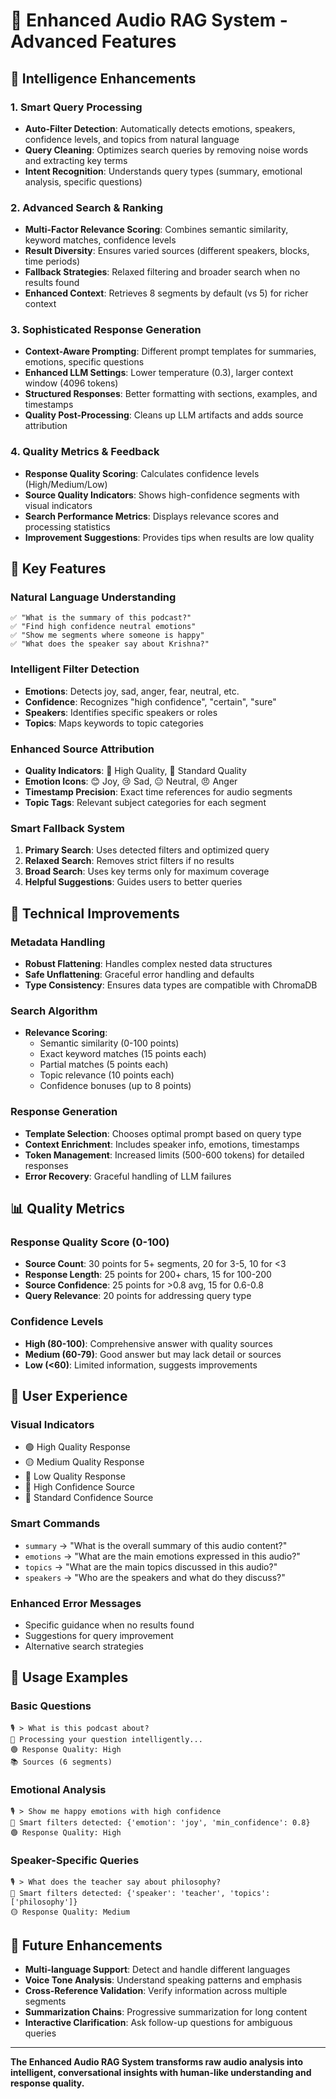 # 🚀 Enhanced Audio RAG System - Advanced Features

## 🧠 Intelligence Enhancements

### 1. **Smart Query Processing**
- **Auto-Filter Detection**: Automatically detects emotions, speakers, confidence levels, and topics from natural language
- **Query Cleaning**: Optimizes search queries by removing noise words and extracting key terms
- **Intent Recognition**: Understands query types (summary, emotional analysis, specific questions)

### 2. **Advanced Search & Ranking**
- **Multi-Factor Relevance Scoring**: Combines semantic similarity, keyword matches, confidence levels
- **Result Diversity**: Ensures varied sources (different speakers, blocks, time periods)
- **Fallback Strategies**: Relaxed filtering and broader search when no results found
- **Enhanced Context**: Retrieves 8 segments by default (vs 5) for richer context

### 3. **Sophisticated Response Generation**
- **Context-Aware Prompting**: Different prompt templates for summaries, emotions, specific questions
- **Enhanced LLM Settings**: Lower temperature (0.3), larger context window (4096 tokens)
- **Structured Responses**: Better formatting with sections, examples, and timestamps
- **Quality Post-Processing**: Cleans up LLM artifacts and adds source attribution

### 4. **Quality Metrics & Feedback**
- **Response Quality Scoring**: Calculates confidence levels (High/Medium/Low)
- **Source Quality Indicators**: Shows high-confidence segments with visual indicators
- **Search Performance Metrics**: Displays relevance scores and processing statistics
- **Improvement Suggestions**: Provides tips when results are low quality

## 🎯 Key Features

### **Natural Language Understanding**
```
✅ "What is the summary of this podcast?"
✅ "Find high confidence neutral emotions"
✅ "Show me segments where someone is happy"
✅ "What does the speaker say about Krishna?"
```

### **Intelligent Filter Detection**
- **Emotions**: Detects joy, sad, anger, fear, neutral, etc.
- **Confidence**: Recognizes "high confidence", "certain", "sure"
- **Speakers**: Identifies specific speakers or roles
- **Topics**: Maps keywords to topic categories

### **Enhanced Source Attribution**
- **Quality Indicators**: 🎯 High Quality, 📍 Standard Quality
- **Emotion Icons**: 😊 Joy, 😢 Sad, 😐 Neutral, 😠 Anger
- **Timestamp Precision**: Exact time references for audio segments
- **Topic Tags**: Relevant subject categories for each segment

### **Smart Fallback System**
1. **Primary Search**: Uses detected filters and optimized query
2. **Relaxed Search**: Removes strict filters if no results
3. **Broad Search**: Uses key terms only for maximum coverage
4. **Helpful Suggestions**: Guides users to better queries

## 🔧 Technical Improvements

### **Metadata Handling**
- **Robust Flattening**: Handles complex nested data structures
- **Safe Unflattening**: Graceful error handling and defaults
- **Type Consistency**: Ensures data types are compatible with ChromaDB

### **Search Algorithm**
- **Relevance Scoring**: 
  - Semantic similarity (0-100 points)
  - Exact keyword matches (15 points each)
  - Partial matches (5 points each)
  - Topic relevance (10 points each)
  - Confidence bonuses (up to 8 points)

### **Response Generation**
- **Template Selection**: Chooses optimal prompt based on query type
- **Context Enrichment**: Includes speaker info, emotions, timestamps
- **Token Management**: Increased limits (500-600 tokens) for detailed responses
- **Error Recovery**: Graceful handling of LLM failures

## 📊 Quality Metrics

### **Response Quality Score (0-100)**
- **Source Count**: 30 points for 5+ segments, 20 for 3-5, 10 for <3
- **Response Length**: 25 points for 200+ chars, 15 for 100-200
- **Source Confidence**: 25 points for >0.8 avg, 15 for 0.6-0.8
- **Query Relevance**: 20 points for addressing query type

### **Confidence Levels**
- **High (80-100)**: Comprehensive answer with quality sources
- **Medium (60-79)**: Good answer but may lack detail or sources
- **Low (<60)**: Limited information, suggests improvements

## 🎨 User Experience

### **Visual Indicators**
- 🟢 High Quality Response
- 🟡 Medium Quality Response  
- 🔴 Low Quality Response
- 🎯 High Confidence Source
- 📍 Standard Confidence Source

### **Smart Commands**
- `summary` → "What is the overall summary of this audio content?"
- `emotions` → "What are the main emotions expressed in this audio?"
- `topics` → "What are the main topics discussed in this audio?"
- `speakers` → "Who are the speakers and what do they discuss?"

### **Enhanced Error Messages**
- Specific guidance when no results found
- Suggestions for query improvement
- Alternative search strategies

## 🚀 Usage Examples

### **Basic Questions**
```
🎙️ > What is this podcast about?
🧠 Processing your question intelligently...
🟢 Response Quality: High
📚 Sources (6 segments)
```

### **Emotional Analysis**
```
🎙️ > Show me happy emotions with high confidence
🎯 Smart filters detected: {'emotion': 'joy', 'min_confidence': 0.8}
🟢 Response Quality: High
```

### **Speaker-Specific Queries**
```
🎙️ > What does the teacher say about philosophy?
🎯 Smart filters detected: {'speaker': 'teacher', 'topics': ['philosophy']}
🟡 Response Quality: Medium
```

## 🔮 Future Enhancements

- **Multi-language Support**: Detect and handle different languages
- **Voice Tone Analysis**: Understand speaking patterns and emphasis
- **Cross-Reference Validation**: Verify information across multiple segments
- **Summarization Chains**: Progressive summarization for long content
- **Interactive Clarification**: Ask follow-up questions for ambiguous queries

---

**The Enhanced Audio RAG System transforms raw audio analysis into intelligent, conversational insights with human-like understanding and response quality.**
